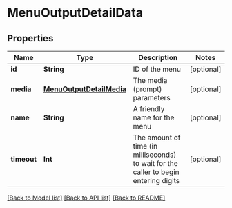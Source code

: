 # MenuOutputDetailData

## Properties
Name | Type | Description | Notes
------------ | ------------- | ------------- | -------------
**id** | **String** | ID of the menu | [optional] 
**media** | [**MenuOutputDetailMedia**](MenuOutputDetailMedia.md) | The media (prompt) parameters | [optional] 
**name** | **String** | A friendly name for the menu | [optional] 
**timeout** | **Int** | The amount of time (in milliseconds) to wait for the caller to begin entering digits | [optional] 

[[Back to Model list]](../README.md#documentation-for-models) [[Back to API list]](../README.md#documentation-for-api-endpoints) [[Back to README]](../README.md)


